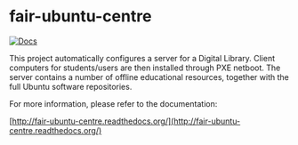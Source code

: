 fair-ubuntu-centre
==================

[![Docs](https://readthedocs.org/projects/fair-ubuntu-centre/badge/?version=latest)](http://fair-ubuntu-centre.readthedocs.org/)

This project automatically configures a server for a Digital Library.
Client computers for students/users are then installed through PXE netboot.
The server contains a number of offline educational resources, together with
the full Ubuntu software repositories.

For more information, please refer to the documentation:

[http://fair-ubuntu-centre.readthedocs.org/](http://fair-ubuntu-centre.readthedocs.org/)
